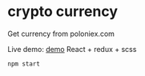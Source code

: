 # crypto currency

Get currency from poloniex.com

Live demo: [demo](https://poline.github.io/crypto-currency/)
React + redux + scss
```
npm start
```